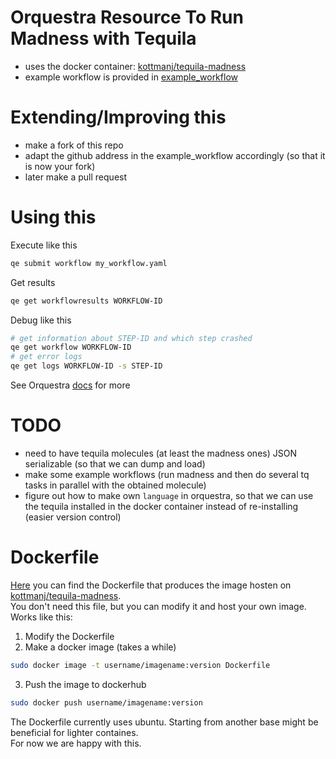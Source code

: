 # Orquestra Resource To Run Madness with Tequila
- uses the docker container:  [kottmanj/tequila-madness](https://dockerhub.com/kottmanj/tequila-madness)
- example workflow is provided in [example_workflow](example_workflow)

# Extending/Improving this
- make a fork of this repo
- adapt the github address in the example_workflow accordingly (so that it is now your fork)
- later make a pull request

# Using this

Execute like this
```bash
qe submit workflow my_workflow.yaml
```

Get results
```bash
qe get workflowresults WORKFLOW-ID
```

Debug like this  
```bash
# get information about STEP-ID and which step crashed
qe get workflow WORKFLOW-ID
# get error logs
qe get logs WORKFLOW-ID -s STEP-ID
```

See Orquestra [docs](http://docs.orquestra.io/) for more

# TODO
- need to have tequila molecules (at least the madness ones) JSON serializable (so that we can dump and load)
- make some example workflows (run madness and then do several tq tasks in parallel with the obtained molecule)
- figure out how to make own `language` in orquestra, so that we can use the tequila installed in the docker container instead of re-installing (easier version control)

# Dockerfile
[Here](Docker/Dockerfile) you can find the Dockerfile that produces the image hosten on [kottmanj/tequila-madness](https://dockerhub.com/kottmanj/tequila-madness).  
You don't need this file, but you can modify it and host your own image. Works like this:
1. Modify the Dockerfile
2. Make a docker image (takes a while)
```bash
sudo docker image -t username/imagename:version Dockerfile
```
3. Push the image to dockerhub
```bash
sudo docker push username/imagename:version
```

The Dockerfile currently uses ubuntu. Starting from another base might be beneficial for lighter containes.  
For now we are happy with this.  
